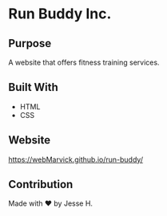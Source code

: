 # Run Buddy Inc.

## Purpose
A website that offers fitness training services.

## Built With
* HTML
* CSS

## Website
https://webMarvick.github.io/run-buddy/

## Contribution
Made with ❤️ by Jesse H.
